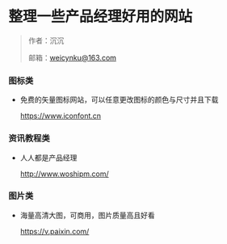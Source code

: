 # 整理一些产品经理好用的网站

> 作者：沉沉
>
> 邮箱：weicynku@163.com





### 图标类

* 免费的矢量图标网站，可以任意更改图标的颜色与尺寸并且下载

  https://www.iconfont.cn





### 资讯教程类

* 人人都是产品经理

  http://www.woshipm.com/






### 图片类

* 海量高清大图，可商用，图片质量高且好看

  https://v.paixin.com/

